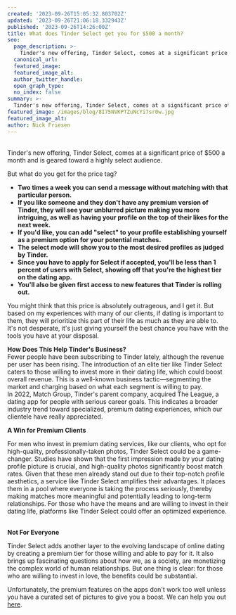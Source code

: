 ```yaml
---
created: '2023-09-26T15:05:32.803702Z'
updated: '2023-09-26T21:06:18.332943Z'
published: '2023-09-26T14:26:00Z'
title: What does Tinder Select get you for $500 a month?
seo:
  page_description: >-
    Tinder's new offering, Tinder Select, comes at a significant price of $500 a month and is geared toward a highly select audience. Two times
  canonical_url:
  featured_image:
  featured_image_alt:
  author_twitter_handle:
  open_graph_type:
  no_index: false
summary: >-
  Tinder's new offering, Tinder Select, comes at a significant price of $500 a month and is geared toward a highly select audience. Two times a week you can send a message without matching with that particular person. If you like someone and they don't have any premium version of Tinder, ...
featured_image: /images/blog/8I75NVKPTZuNcYi7sr0w.jpg
featured_image_alt:
author: Nick Friesen
---
```


<p><br>Tinder's new offering, Tinder Select, comes at a significant price of $500 a month and is geared toward a highly select audience.&nbsp;</p>
<p>But what do you get for the price tag?&nbsp;</p>
<ul style="list-style-type: disc;">
<li><strong>Two times a week you can send a message without matching with that particular person.</strong></li>
<li><strong>If you like someone and they don't have any premium version of Tinder, they will see your unblurred picture making you more intriguing, as well as having your profile on the top of their likes for the next week.&nbsp;</strong><strong></strong></li>
<li><strong>If you'd like, you can add "select" to your profile establishing yourself as a premium option for your potential matches.</strong></li>
<li><strong>The select mode will show you to the most desired profiles as judged by Tinder.</strong></li>
<li><strong>Since you have to apply for Select if accepted, you'll be less than 1 percent of users with Select, showing off that you're the highest tier on the dating app.</strong></li>
<li><strong>You'll also be given first access to new features that Tinder is rolling out.&nbsp;</strong></li>
</ul>
<p>You might think that this price is absolutely outrageous, and I get it. But based on my experiences with many of our clients, if dating is important to them, they will prioritize this part of their life as much as they are able to. It's not desperate, it's just giving yourself the best chance you have with the tools you have at your disposal.&nbsp;&nbsp;</p>
<p><strong>How Does This Help Tinder's Business?</strong><br>Fewer people have been subscribing to Tinder lately, although the revenue per user has been rising. The introduction of an elite tier like Tinder Select caters to those willing to invest more in their dating life, which could boost overall revenue. This is a well-known business tactic&mdash;segmenting the market and charging based on what each segment is willing to pay.<br>In 2022, Match Group, Tinder's parent company, acquired The League, a dating app for people with serious career goals. This indicates a broader industry trend toward specialized, premium dating experiences, which our clientele have really appreciated.</p>
<p><strong>A Win for Premium Clients</strong></p>
<p>For men who invest in premium dating services, like our clients, who opt for high-quality, professionally-taken photos, Tinder Select could be a game-changer. Studies have shown that the first impression made by your dating profile picture is crucial, and high-quality photos significantly boost match rates. Given that these men already stand out due to their top-notch profile aesthetics, a service like Tinder Select amplifies their advantages. It places them in a pool where everyone is taking the process seriously, thereby making matches more meaningful and potentially leading to long-term relationships. For those who have the means and are willing to invest in their dating life, platforms like Tinder Select could offer an optimized experience.<br><br></p>
<p><strong>Not For Everyone</strong></p>
<p>Tinder Select adds another layer to the evolving landscape of online dating by creating a premium tier for those willing and able to pay for it. It also brings up fascinating questions about how we, as a society, are monetizing the complex world of human relationships. But one thing is clear: for those who are willing to invest in love, the benefits could be substantial.</p>
<p>Unfortunately, the premium features on the apps don't work too well unless you have a curated set of pictures to give you a boost. We can help you out <a href="https://thematchartist.com/online-dating-photographer-near-me/" rel="follow">here</a>.</p>
<form action="https://www.getdrip.com/forms/241985245/submissions" method="post" data-drip-embedded-form="241985245" id="drip-ef-241985245"></form>
